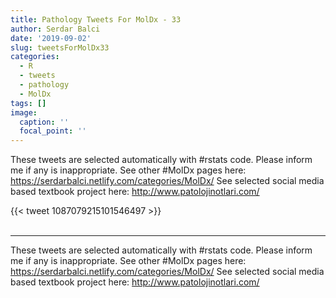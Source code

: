 ```yaml
---
title: Pathology Tweets For MolDx - 33
author: Serdar Balci
date: '2019-09-02'
slug: tweetsForMolDx33
categories:
  - R
  - tweets
  - pathology
  - MolDx
tags: []
image:
  caption: ''
  focal_point: ''
---
```



These tweets are selected automatically with #rstats code. Please inform me if any is inappropriate.
See other #MolDx pages here: https://serdarbalci.netlify.com/categories/MolDx/ 
See selected social media based textbook project here: http://www.patolojinotlari.com/

{{< tweet 1087079215101546497 >}}
<br>
<br>
<hr>


These tweets are selected automatically with #rstats code. Please inform me if any is inappropriate.
See other #MolDx pages here: https://serdarbalci.netlify.com/categories/MolDx/ 
See selected social media based textbook project here: http://www.patolojinotlari.com/
